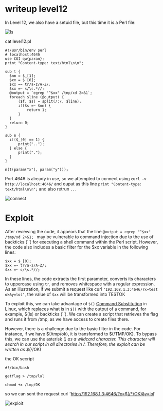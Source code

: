 # writeup level12

In Level 12, we also have a setuid file, but this time it is a Perl file:

![ls](https://cdn.discordapp.com/attachments/1164485225875783701/1196113484203692162/image.png?ex=65b6727d&is=65a3fd7d&hm=f8144492d8fd37a0fbb618f3febcb154dad577dccf72bf0b90e6e6dd775bce8d&)

cat level12.pl

```
#!/usr/bin/env perl
# localhost:4646
use CGI qw{param};
print "Content-type: text/html\n\n";

sub t {
  $nn = $_[1];
  $xx = $_[0];
  $xx =~ tr/a-z/A-Z/; 
  $xx =~ s/\s.*//;
  @output = `egrep "^$xx" /tmp/xd 2>&1`;
  foreach $line (@output) {
      ($f, $s) = split(/:/, $line);
      if($s =~ $nn) {
          return 1;
      }
  }
  return 0;
}

sub n {
  if($_[0] == 1) {
      print("..");
  } else {
      print(".");
  }    
}

n(t(param("x"), param("y")));
```

Port 4646 is already in use, so we attempted to connect using `curl -v http://localhost:4646/`  and ouput as this  line `print "Content-type: text/html\n\n";`  and  also retrun `..`.

![connect](https://cdn.discordapp.com/attachments/1164485225875783701/1196380161000611870/image.png?ex=65b76ada&is=65a4f5da&hm=28133ba0944411ff60f36a16e7b4c527dfff436716272896cc5631e16ed9c6e1&)


# Exploit

After reviewing the code, it appears that the line `@output = egrep "^$xx" /tmp/xd 2>&1; ` may be vulnerable to command injection due to the use of backticks (``) for executing a shell command within the Perl script. However, the code also includes a basic filter for the $xx variable in the following lines:
```
$xx = $_[0];
$xx =~ tr/a-z/A-Z/; 
$xx =~ s/\s.*//;
```
In these lines, the code extracts the first parameter, converts its characters to uppercase using `tr`, and removes whitespace with a regular expression. As an illustration, if we submit a request like curl `'192.168.1.3:4646/?x=test ok&y=lol'`, the value of `$xx` will be transformed into TESTOK

To exploit this, we can take advantage of `$()` [Command Substitution](https://www.gnu.org/software/bash/manual/html_node/Command-Substitution.html) in Linux, which replaces what is in `$()` with the output of a command, for example, $(ls) or backticks (``). We can create a script that retrieves the flag and runs it from /tmp, as we have access to create files there.

However, there is a challenge due to the basic filter in the code. For instance, if we have $(/tmp/ok), it is transformed to $(/TMP/OK). To bypass this, we can use the asterisk (*) as a wildcard character. This character will search in our script in all directories in /. Therefore, the exploit can be written as $(/*/OK)

the OK secript
```
#!/bin/bash

getflag > /tmp/lol
```

```chmod +x /tmp/OK```

so we can sent the request curl 'http://192.168.1.3:4646/?x=$(/*/OK)&y=lol' 

![exploit](https://cdn.discordapp.com/attachments/1164485225875783701/1196418085238886461/image.png?ex=65b78e2b&is=65a5192b&hm=04e270ec6d1db1921b186e62d8ed241a70b9a2e662c219d546b783b2581d04af&)





